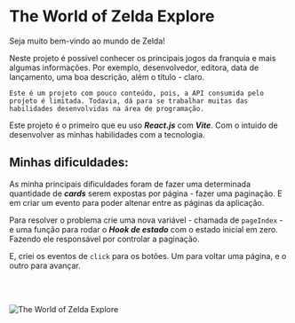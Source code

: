 # The World of Zelda Explore

Seja muito bem-vindo ao mundo de Zelda!

Neste projeto é possível conhecer os principais jogos da franquia e mais algumas informações. Por exemplo, desenvolvedor, editora, data de lançamento, uma boa descrição, além o título - claro.

`
Este é um projeto com pouco conteúdo, pois, a API consumida pelo projeto é limitada. Todavia, dá para se trabalhar muitas das habilidades desenvolvidas na área de programação.
`

Este projeto é o primeiro que eu uso <i><b>React.js</b></i> com <i><b>Vite</b></i>. Com o intuido de desenvolver as minhas habilidades com a tecnologia.

## Minhas dificuldades:

As minha principais dificuldades foram de fazer uma determinada quantidade de <i><b>cards</b></i> serem expostas por página - fazer uma paginação. E em criar um evento para poder altenar entre as páginas da aplicação.

Para resolver o problema crie uma nova variável - chamada de `pageIndex` - e uma função para rodar o <i><b>Hook de estado</b></i> com o estado inicial em zero. Fazendo ele responsável por controlar a paginação.

E, criei os eventos de `click` para os botões. Um para voltar uma página, e o outro para avançar.

<br><br>

<img src="./src/imgs/zelda.gif" alt="The World of Zelda Explore" />